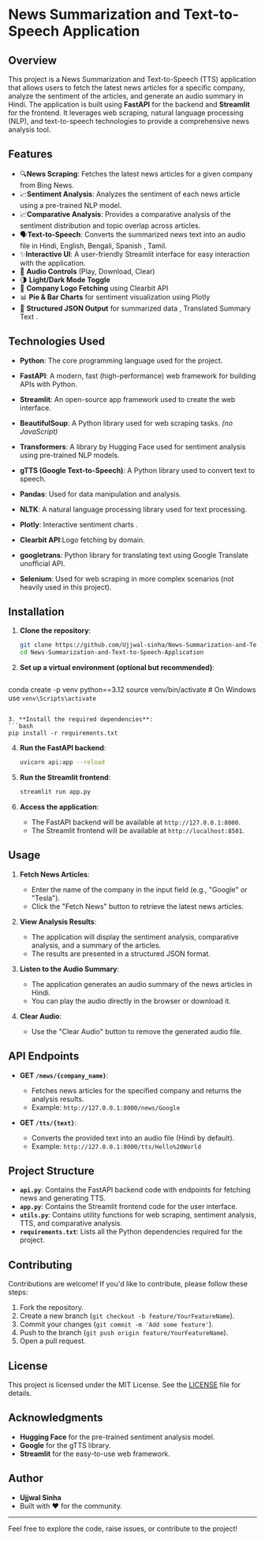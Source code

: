 # News Summarization and Text-to-Speech Application

## Overview

This project is a News Summarization and Text-to-Speech (TTS) application that allows users to fetch the latest news articles for a specific company, analyze the sentiment of the articles, and generate an audio summary in Hindi. The application is built using **FastAPI** for the backend and **Streamlit** for the frontend. It leverages web scraping, natural language processing (NLP), and text-to-speech technologies to provide a comprehensive news analysis tool.

## Features

- 🔍**News Scraping**: Fetches the latest news articles for a given company from Bing News.
- 📈**Sentiment Analysis**: Analyzes the sentiment of each news article using a pre-trained NLP model.
- 📈**Comparative Analysis**: Provides a comparative analysis of the sentiment distribution and topic overlap across articles.
- 🗣️**Text-to-Speech**: Converts the summarized news text into an audio file in Hindi, English, Bengali, Spanish , Tamil.
- ✨**Interactive UI**: A user-friendly Streamlit interface for easy interaction with the application.
- 🔁 **Audio Controls** (Play, Download, Clear)
- 🌗 **Light/Dark Mode Toggle**
- 🧠 **Company Logo Fetching** using Clearbit API
- 📊 **Pie & Bar Charts** for sentiment visualization using Plotly
- 📄 **Structured JSON Output** for summarized data , Translated Summary Text .

## Technologies Used

- **Python**: The core programming language used for the project.
- **FastAPI**: A modern, fast (high-performance) web framework for building APIs with Python.
- **Streamlit**: An open-source app framework used to create the web interface.
- **BeautifulSoup**: A Python library used for web scraping tasks. *(no JavaScript)*
- **Transformers**: A library by Hugging Face used for sentiment analysis using pre-trained NLP models.
- **gTTS (Google Text-to-Speech)**: A Python library used to convert text to speech.
- **Pandas**: Used for data manipulation and analysis.
- **NLTK**: A natural language processing library used for text processing.
- **Plotly**: Interactive sentiment charts .
- **Clearbit API**:Logo fetching by domain.
- **googletrans**: Python library for translating text using Google Translate unofficial API.

- **Selenium**: Used for web scraping in more complex scenarios (not heavily used in this project).


## Installation

1. **Clone the repository**:
   ```bash  
   git clone https://github.com/Ujjwal-sinha/News-Summarization-and-Text-to-Speech-Application.git
   cd News-Summarization-and-Text-to-Speech-Application
   ```

2. **Set up a virtual environment  (optional but recommended)**: 
   ```bash
  conda create -p venv python==3.12
   source venv/bin/activate  # On Windows use `venv\Scripts\activate`
   ```

3. **Install the required dependencies**:
   ```bash
   pip install -r requirements.txt
   ```

4. **Run the FastAPI backend**:
   ```bash
   uvicorn api:app --reload
   ```

5. **Run the Streamlit frontend**:
   ```bash
   streamlit run app.py
   ```

6. **Access the application**:
   - The FastAPI backend will be available at `http://127.0.0.1:8000`.
   - The Streamlit frontend will be available at `http://localhost:8501`.

## Usage

1. **Fetch News Articles**:
   - Enter the name of the company in the input field (e.g., "Google" or "Tesla").
   - Click the "Fetch News" button to retrieve the latest news articles.

2. **View Analysis Results**:
   - The application will display the sentiment analysis, comparative analysis, and a summary of the articles.
   - The results are presented in a structured JSON format.

3. **Listen to the Audio Summary**:
   - The application generates an audio summary of the news articles in Hindi.
   - You can play the audio directly in the browser or download it.

4. **Clear Audio**:
   - Use the "Clear Audio" button to remove the generated audio file.

## API Endpoints

- **GET `/news/{company_name}`**:
  - Fetches news articles for the specified company and returns the analysis results.
  - Example: `http://127.0.0.1:8000/news/Google`

- **GET `/tts/{text}`**:
  - Converts the provided text into an audio file (Hindi by default).
  - Example: `http://127.0.0.1:8000/tts/Hello%20World`

## Project Structure

- **`api.py`**: Contains the FastAPI backend code with endpoints for fetching news and generating TTS.
- **`app.py`**: Contains the Streamlit frontend code for the user interface.
- **`utils.py`**: Contains utility functions for web scraping, sentiment analysis, TTS, and comparative analysis.
- **`requirements.txt`**: Lists all the Python dependencies required for the project.

## Contributing

Contributions are welcome! If you'd like to contribute, please follow these steps:

1. Fork the repository.
2. Create a new branch (`git checkout -b feature/YourFeatureName`).
3. Commit your changes (`git commit -m 'Add some feature'`).
4. Push to the branch (`git push origin feature/YourFeatureName`).
5. Open a pull request.

## License

This project is licensed under the MIT License. See the [LICENSE](LICENSE) file for details.

## Acknowledgments

- **Hugging Face** for the pre-trained sentiment analysis model.
- **Google** for the gTTS library.
- **Streamlit** for the easy-to-use web framework.

## Author

- **Ujjwal Sinha**
- Built with ❤️ for the community.

---

Feel free to explore the code, raise issues, or contribute to the project!
